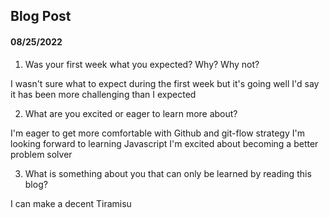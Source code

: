 ## Blog Post
#### 08/25/2022


1. Was your first week what you expected? Why? Why not?

I wasn't sure what to expect during the first week but it's going well
I'd say it has been more challenging than I expected

2. What are you excited or eager to learn more about?

I'm eager to get more comfortable with Github and git-flow strategy
I'm looking forward to learning Javascript
I'm excited about becoming a better problem solver

3. What is something about you that can only be learned by reading this blog?

I can make a decent Tiramisu

